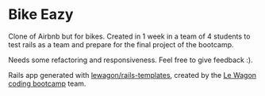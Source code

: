 # Bike Eazy

Clone of Airbnb but for bikes. Created in 1 week in a team of 4 students to test rails as a team and prepare for the final project of the bootcamp.

Needs some refactoring and responsiveness. Feel free to give feedback :).

Rails app generated with [lewagon/rails-templates](https://github.com/lewagon/rails-templates), created by the [Le Wagon coding bootcamp](https://www.lewagon.com) team.
